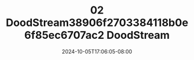 --- 
title: "02  DoodStream38906f2703384118b0e6f85ec6707ac2  DoodStream"
description: "download   02  DoodStream38906f2703384118b0e6f85ec6707ac2  DoodStream terbaru full vidio new"
date: 2024-10-05T17:06:05-08:00
file_code: "zlfllmr98mqd"
draft: false
cover: "8as6jptsroakwwz6.jpg"
tags: ["DoodStream", "bokep-indo", "bokep-viral", "bokep-ig"]
length: 171
fld_id: "1391200"
foldername: ".SYAKIRAHHIJABTIKTOK14Video"
categories: [".SYAKIRAHHIJABTIKTOK14Video"]
views: 78
---